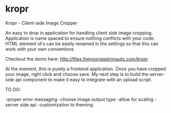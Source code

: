 kropr
=====

Kropr - Client-side Image Cropper

An easy to drop in application for handling client side image cropping. Application is name spaced to ensure nothing conflicts with your code.
HTML element id's can be easily renamed in the settings so that this can work with your own conventions.

Checkout the demo here: http://files.theyoungastronauts.com/kropr

At the moment, this is purely a frontend application. Once you have cropped your image, right click and choose save. My next step is to build the server-side api component to make it easy to integrate with an upload script.

TO DO:

-proper error messaging 
-choose image output type
-allow for scaling
-server side api
-customization to theming
